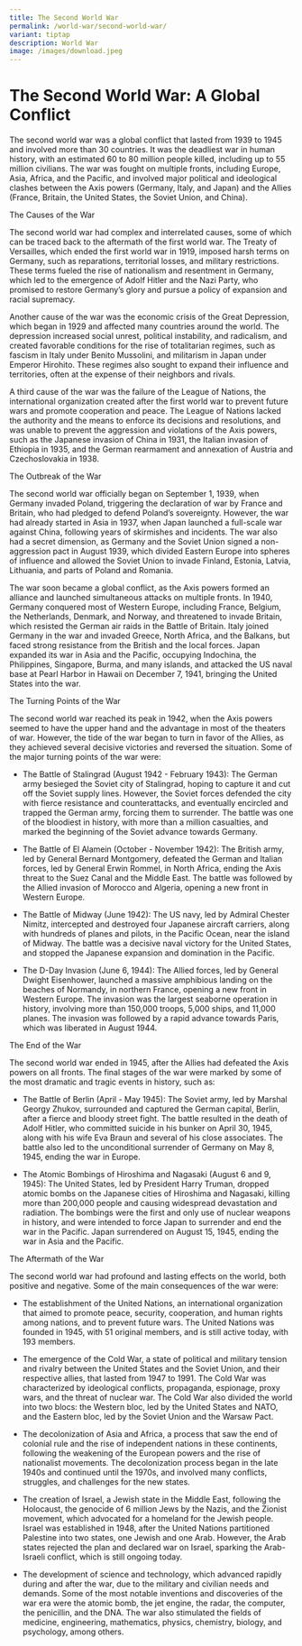 ```yaml
---
title: The Second World War
permalink: /world-war/second-world-war/
variant: tiptap
description: World War
image: /images/download.jpeg
---
```

<h1>The Second World War: A Global Conflict</h1><p>The second world war was a global conflict that lasted from 1939 to 1945 and involved more than 30 countries. It was the deadliest war in human history, with an estimated 60 to 80 million people killed, including up to 55 million civilians. The war was fought on multiple fronts, including Europe, Asia, Africa, and the Pacific, and involved major political and ideological clashes between the Axis powers (Germany, Italy, and Japan) and the Allies (France, Britain, the United States, the Soviet Union, and China).</p><p>The Causes of the War</p><p>The second world war had complex and interrelated causes, some of which can be traced back to the aftermath of the first world war. The Treaty of Versailles, which ended the first world war in 1919, imposed harsh terms on Germany, such as reparations, territorial losses, and military restrictions. These terms fueled the rise of nationalism and resentment in Germany, which led to the emergence of Adolf Hitler and the Nazi Party, who promised to restore Germany’s glory and pursue a policy of expansion and racial supremacy.</p><p>Another cause of the war was the economic crisis of the Great Depression, which began in 1929 and affected many countries around the world. The depression increased social unrest, political instability, and radicalism, and created favorable conditions for the rise of totalitarian regimes, such as fascism in Italy under Benito Mussolini, and militarism in Japan under Emperor Hirohito. These regimes also sought to expand their influence and territories, often at the expense of their neighbors and rivals.</p><p>A third cause of the war was the failure of the League of Nations, the international organization created after the first world war to prevent future wars and promote cooperation and peace. The League of Nations lacked the authority and the means to enforce its decisions and resolutions, and was unable to prevent the aggression and violations of the Axis powers, such as the Japanese invasion of China in 1931, the Italian invasion of Ethiopia in 1935, and the German rearmament and annexation of Austria and Czechoslovakia in 1938.</p><p>The Outbreak of the War</p><p>The second world war officially began on September 1, 1939, when Germany invaded Poland, triggering the declaration of war by France and Britain, who had pledged to defend Poland’s sovereignty. However, the war had already started in Asia in 1937, when Japan launched a full-scale war against China, following years of skirmishes and incidents. The war also had a secret dimension, as Germany and the Soviet Union signed a non-aggression pact in August 1939, which divided Eastern Europe into spheres of influence and allowed the Soviet Union to invade Finland, Estonia, Latvia, Lithuania, and parts of Poland and Romania.</p><p>The war soon became a global conflict, as the Axis powers formed an alliance and launched simultaneous attacks on multiple fronts. In 1940, Germany conquered most of Western Europe, including France, Belgium, the Netherlands, Denmark, and Norway, and threatened to invade Britain, which resisted the German air raids in the Battle of Britain. Italy joined Germany in the war and invaded Greece, North Africa, and the Balkans, but faced strong resistance from the British and the local forces. Japan expanded its war in Asia and the Pacific, occupying Indochina, the Philippines, Singapore, Burma, and many islands, and attacked the US naval base at Pearl Harbor in Hawaii on December 7, 1941, bringing the United States into the war.</p><p>The Turning Points of the War</p><p>The second world war reached its peak in 1942, when the Axis powers seemed to have the upper hand and the advantage in most of the theaters of war. However, the tide of the war began to turn in favor of the Allies, as they achieved several decisive victories and reversed the situation. Some of the major turning points of the war were:</p><ul data-tight="true" class="tight"><li><p>The Battle of Stalingrad (August 1942 - February 1943): The German army besieged the Soviet city of Stalingrad, hoping to capture it and cut off the Soviet supply lines. However, the Soviet forces defended the city with fierce resistance and counterattacks, and eventually encircled and trapped the German army, forcing them to surrender. The battle was one of the bloodiest in history, with more than a million casualties, and marked the beginning of the Soviet advance towards Germany.</p></li><li><p>The Battle of El Alamein (October - November 1942): The British army, led by General Bernard Montgomery, defeated the German and Italian forces, led by General Erwin Rommel, in North Africa, ending the Axis threat to the Suez Canal and the Middle East. The battle was followed by the Allied invasion of Morocco and Algeria, opening a new front in Western Europe.</p></li><li><p>The Battle of Midway (June 1942): The US navy, led by Admiral Chester Nimitz, intercepted and destroyed four Japanese aircraft carriers, along with hundreds of planes and pilots, in the Pacific Ocean, near the island of Midway. The battle was a decisive naval victory for the United States, and stopped the Japanese expansion and domination in the Pacific.</p></li><li><p>The D-Day Invasion (June 6, 1944): The Allied forces, led by General Dwight Eisenhower, launched a massive amphibious landing on the beaches of Normandy, in northern France, opening a new front in Western Europe. The invasion was the largest seaborne operation in history, involving more than 150,000 troops, 5,000 ships, and 11,000 planes. The invasion was followed by a rapid advance towards Paris, which was liberated in August 1944.</p></li></ul><p>The End of the War</p><p>The second world war ended in 1945, after the Allies had defeated the Axis powers on all fronts. The final stages of the war were marked by some of the most dramatic and tragic events in history, such as:</p><ul data-tight="true" class="tight"><li><p>The Battle of Berlin (April - May 1945): The Soviet army, led by Marshal Georgy Zhukov, surrounded and captured the German capital, Berlin, after a fierce and bloody street fight. The battle resulted in the death of Adolf Hitler, who committed suicide in his bunker on April 30, 1945, along with his wife Eva Braun and several of his close associates. The battle also led to the unconditional surrender of Germany on May 8, 1945, ending the war in Europe.</p></li><li><p>The Atomic Bombings of Hiroshima and Nagasaki (August 6 and 9, 1945): The United States, led by President Harry Truman, dropped atomic bombs on the Japanese cities of Hiroshima and Nagasaki, killing more than 200,000 people and causing widespread devastation and radiation. The bombings were the first and only use of nuclear weapons in history, and were intended to force Japan to surrender and end the war in the Pacific. Japan surrendered on August 15, 1945, ending the war in Asia and the Pacific.</p></li></ul><p>The Aftermath of the War</p><p>The second world war had profound and lasting effects on the world, both positive and negative. Some of the main consequences of the war were:</p><ul data-tight="true" class="tight"><li><p>The establishment of the United Nations, an international organization that aimed to promote peace, security, cooperation, and human rights among nations, and to prevent future wars. The United Nations was founded in 1945, with 51 original members, and is still active today, with 193 members.</p></li><li><p>The emergence of the Cold War, a state of political and military tension and rivalry between the United States and the Soviet Union, and their respective allies, that lasted from 1947 to 1991. The Cold War was characterized by ideological conflicts, propaganda, espionage, proxy wars, and the threat of nuclear war. The Cold War also divided the world into two blocs: the Western bloc, led by the United States and NATO, and the Eastern bloc, led by the Soviet Union and the Warsaw Pact.</p></li><li><p>The decolonization of Asia and Africa, a process that saw the end of colonial rule and the rise of independent nations in these continents, following the weakening of the European powers and the rise of nationalist movements. The decolonization process began in the late 1940s and continued until the 1970s, and involved many conflicts, struggles, and challenges for the new states.</p></li><li><p>The creation of Israel, a Jewish state in the Middle East, following the Holocaust, the genocide of 6 million Jews by the Nazis, and the Zionist movement, which advocated for a homeland for the Jewish people. Israel was established in 1948, after the United Nations partitioned Palestine into two states, one Jewish and one Arab. However, the Arab states rejected the plan and declared war on Israel, sparking the Arab-Israeli conflict, which is still ongoing today.</p></li><li><p>The development of science and technology, which advanced rapidly during and after the war, due to the military and civilian needs and demands. Some of the most notable inventions and discoveries of the war era were the atomic bomb, the jet engine, the radar, the computer, the penicillin, and the DNA. The war also stimulated the fields of medicine, engineering, mathematics, physics, chemistry, biology, and psychology, among others.</p></li></ul>